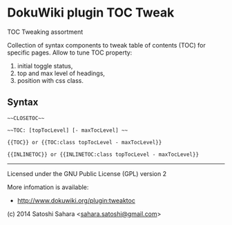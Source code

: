 DokuWiki plugin TOC Tweak
====================================

TOC Tweaking assortment

Collection of syntax components to tweak table of contents (TOC) for specific pages. 
Allow to tune TOC property: 

1. initial toggle status, 
2. top and max level of headings, 
3. position with css class.

Syntax
------


    ~~CLOSETOC~~ 

    ~~TOC: [topTocLevel] [- maxTocLevel] ~~

    {{TOC}} or {{TOC:class topTocLevel - maxTocLevel}}

    {{INLINETOC}} or {{INLINETOC:class topTocLevel - maxTocLevel}}

----
Licensed under the GNU Public License (GPL) version 2

More infomation is available:
  * http://www.dokuwiki.org/plugin:tweaktoc

(c) 2014 Satoshi Sahara \<sahara.satoshi@gmail.com>

